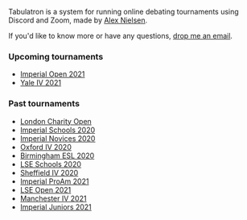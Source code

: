 Tabulatron is a system for running online debating tournaments using Discord and Zoom, made by [Alex Nielsen](https://alexnielsen.me).

If you'd like to know more or have any questions, [drop me an email](mailto:aen@tabulatron.com).

### Upcoming tournaments

- [Imperial Open 2021](https://open.imperialdebating.org)
- [Yale IV 2021](https://yaleiv.tabulatron.com/2021/)

### Past tournaments

- [London Charity Open](https://londoncharityopen.org)
- [Imperial Schools 2020](https://schools.imperialdebating.org)
- [Imperial Novices 2020](https://novices.imperialdebating.org)
- [Oxford IV 2020](https://oxfordiv.tabulatron.com)
- [Birmingham ESL 2020](https://birminghamesl.tabulatron.com)
- [LSE Schools 2020](https://lseschools.tabulatron.com)
- [Sheffield IV 2020](https://sheffieldiv.tabulatron.com)
- [Imperial ProAm 2021](https://proam.imperialdebating.org)
- [LSE Open 2021](https://lseopen.tabulatron.com)
- [Manchester IV 2021](https://manchesteriv.tabulatron.com)
- [Imperial Juniors 2021](https://juniors.imperialdebating.org)
